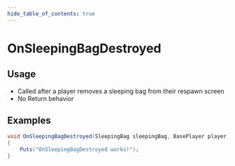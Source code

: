 ```yaml
---
hide_table_of_contents: true
---
```


# OnSleepingBagDestroyed

## Usage

* Called after a player removes a sleeping bag from their respawn screen
* No Return behavior

## Examples

```csharp title=""
void OnSleepingBagDestroyed(SleepingBag sleepingBag, BasePlayer player)
{
    Puts("OnSleepingBagDestroyed works!");
}
```

